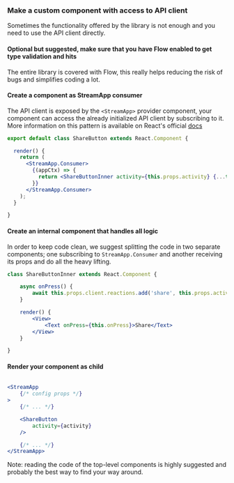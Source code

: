 
### Make a custom component with access to API client

Sometimes the functionality offered by the library is not enough and you need to use the API client directly.

#### Optional but suggested, make sure that you have Flow enabled to get type validation and hits

The entire library is covered with Flow, this really helps reducing the risk of bugs and simplifies coding a lot.

#### Create a component as StreamApp consumer

The API client is exposed by the `<StreamApp>` provider component, your component can access the already initialized API client
by subscribing to it. More information on this pattern is available on React's official [docs](https://reactjs.org/docs/context.html)

```jsx static
export default class ShareButton extends React.Component {

  render() {
    return (
      <StreamApp.Consumer>
        {(appCtx) => {
          return <ShareButtonInner activity={this.props.activity} {...this.props} {...appCtx} />;
        }}
      </StreamApp.Consumer>
    );
  }

}
```

#### Create an internal component that handles all logic

In order to keep code clean, we suggest splitting the code in two separate components; one subscribing to `StreamApp.Consumer` and another
receiving its props and do all the heavy lifting.

```jsx static
class ShareButtonInner extends React.Component {

    async onPress() {
        await this.props.client.reactions.add('share', this.props.activity);
    }

    render() {
        <View>
            <Text onPress={this.onPress}>Share</Text>
        </View>
    }

}
```

#### Render your component as <StreamApp> child

```jsx static

<StreamApp 
    {/* config props */}
>
    {/* ... */}

    <ShareButton 
        activity={activity}
    />

    {/* ... */}
</StreamApp>
```


Note: reading the code of the top-level components is highly suggested and probably the best way to find your way around.
